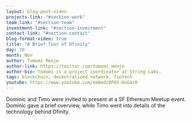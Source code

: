 ```yaml
---
layout: blog-post-video
projects-link: "#section-work"
team-link: "#section-team"
investment-link: "#section-investment"
contact-link: "#section-contact"
blog-format-video: true
title: "A Brief Tour of Dfinity"
day: 20
month: Nov
author: Tomomi Menjo
author-link: https://twitter.com/tomomi_menjo
author-bio: Tomomi is a project coordinator at String Labs.
tags: blockchain, decentralized network, fintech
youtube: https://www.youtube.com/embed/DP8X-NuG4z0
---
```


Dominic and Timo were invited to present at a SF Ethereum Meetup event. Dominic gave a brief overview, while Timo went into details of the technology behind Dfinity.
